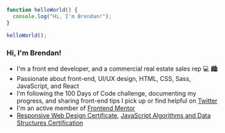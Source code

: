 ```javascript
function helloWorld() {
  console.log("Hi, I'm Brendan!");
}

helloWorld();
```

### Hi, I'm Brendan!

- I'm a front end developer, and a commercial real estate sales rep 💻 🏙
- Passionate about front-end, UI/UX design, HTML, CSS, Sass, JavaScript, and React
- I’m following the 100 Days of Code challenge, documenting my progress, and sharing front-end tips I pick up or find helpful on [Twitter](https://twitter.com/BrendanMadden_)
- I'm an active member of [Frontend Mentor](https://www.frontendmentor.io/profile/brendanmadden)
- [Responsive Web Design Certificate](https://www.freecodecamp.org/certification/bmadden/responsive-web-design), [JavaScript Algorithms and Data Structures Certification](https://www.freecodecamp.org/certification/bmadden/javascript-algorithms-and-data-structures)

